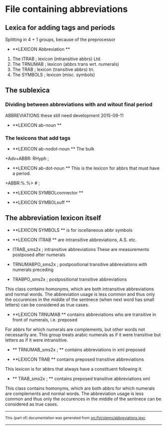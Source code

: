 
# File containing abbreviations 

## Lexica for adding tags and periods

Splitting in 4 + 1  groups, because of the preprocessor

* **LEXICON Abbreviation   **
1. The ITRAB ;	    lexicon (intransitive abbrs) Ltd.
1. The TRNUMAB ;   lexicon (abbrs trans wrt. numerals)
1. The TRAB ;	    lexicon (transitive abbrs) tri. 
1. The SYMBOLS ;   lexicon (misc. symbols)

## The sublexica

### Dividing between abbreviations with and witout final period

ABBREVIATIONS 
these still need development 2015-09-11

* **LEXICON ab-noun   **

### The lexicons that add tags

* **LEXICON ab-nodot-noun   **  The bulk

+Adv+ABBR: RHyph ;

* **LEXICON ab-dot-noun   **  This is the lexicon for abbrs that must have a period.

+ABBR:%.%> # ;

* **LEXICON SYMBOLconnector   **

* **LEXICON SYMBOLsuff   **

## The abbreviation lexicon itself

* **LEXICON SYMBOLS   ** is for iscellaneous abbr symbols

* **LEXICON ITRAB   ** are intransitive abbreviations, A.S. etc.

*  ITRAB_sms2x ;         intransitive abbreviations
These are measurements postposed after numerals
*  TRNUMABPO_sms2x ;         postpositional transitive abbreviations with numerals preceding
*  TRABPO_sms2x ;         postpositional transitive abbreviations

This class contains homonyms, which are both intransitive
abbreviations and normal words. The abbreviation usage
is less common and thus only the occurences in the middle of
the sentnece (when next word has small letters) can be 
considered as true cases.

* **LEXICON TRNUMAB   ** contains abbreviations who are transitive in front of numerals, i.e. preposed

For abbrs for which numerals are complements, but other
words not necessarily are. This group treats arabic numerals as
if it were transitive but letters as if it were intransitive.

* ** TRNUMAB_sms2x ; ** contains abbreviations in xml preposed

* **LEXICON TRAB   ** contains preposed transitive abbreviations 

This lexicon is for abbrs that always have a constituent following it.

* ** TRAB_sms2x ; ** contains preposed transitive abbreviations xml

This class contains homonyms, which are both abbrs for 
which numerals are complements and normal words. The abbreviation usage
is less common and thus only the occurences in the middle of
the sentnece can be considered as true cases.

* * *

<small>This (part of) documentation was generated from [src/fst/stems/abbreviations.lexc](https://github.com/giellalt/lang-sms/blob/main/src/fst/stems/abbreviations.lexc)</small>

---

